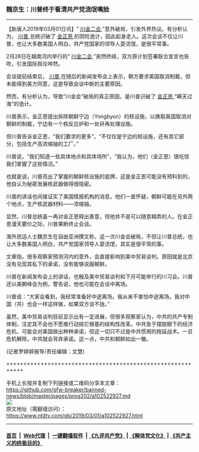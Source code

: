 ### 魏京生：川普终于看清共产党流氓嘴脸
------------------------

<div class="post_content">
 <p>
  【新唐人2019年03月01日讯】“
  <a href="https://www.ntdtv.com/gb/400557.htm">
   川金二会
  </a>
  ”意外破局，引发外界热议。有分析认为，
  <a href="https://www.ntdtv.com/gb/川普.htm">
   川普
  </a>
  总统识破了
  <a href="https://www.ntdtv.com/gb/金正恩.htm">
   金正恩
  </a>
  的阴险诡计，因此起身走人。这次会谈不仅让川普，也让大多数美国人明白，共产党国家的领导人耍流氓，是很平常事。
 </p>
 <p>
  2月28日在越南河内举行的“
  <a href="https://www.ntdtv.com/gb/400557.htm">
   川金二会
  </a>
  ”突然终结，双方原计划签署联合宣言也告吹，引发国际舆论哗然。
 </p>
 <p>
  会谈提前结束后，
  <a href="https://www.ntdtv.com/gb/川普.htm">
   川普
  </a>
  在随后的新闻发布会上表示，朝方要求美国取消制裁，但未能得到美方同意，这是导致会谈中断的主要原因。
 </p>
 <p>
  然而，有分析认为，导致“川金会”破局的真正原因，是川普识破了
  <a href="https://www.ntdtv.com/gb/金正恩.htm">
   金正恩
  </a>
  “瞒天过海”的诡计。
 </p>
 <p>
  川普表示，金正恩提出拆除朝鲜宁边（Yongbyon）的核设施，以换取美国取消对朝鲜的制裁，宁边有一个核反应炉和一处钚再处理设施。
 </p>
 <p>
  但川普告诉金正恩，“我们要求的更多”，“不仅仅是宁边的核设施，还有其它部分，包括生产高浓缩铀的工厂。”
 </p>
 <p>
  川普说，“我们知道一些具体地点和具体场所”，“我认为，他们（金正恩）很吃惊我们掌握了这些情况。”
 </p>
 <p>
  也就是说，川普亮出了掌握的朝鲜核设施的底牌，这是金正恩可能没有预料到的，他自认为秘密发展核武器做得很隐密。
 </p>
 <p>
  川普的讲话也间接证实了美国情报机构的消息，他们一直怀疑，朝鲜可能在另外两个地点，生产核武器材料——浓缩铀。
 </p>
 <p>
  显然，川普总统虽一再对金正恩释出善意，但他并不是可以随意糊弄的人。在金正恩漫天要价之际，川普果断终止会谈。
 </p>
 <p>
  海外民运人士魏京生在自由亚洲撰文称，这一次川金会破局，不但让川普总统，也让大多数美国人明白，共产党国家领导人耍流氓，其实是很平常的事。
 </p>
 <p>
  文章指，很多观察家预测河内的意外，会直接影响到美中贸易谈判。原因就是北京没有兑现其私下的承诺，没有能够说服朝鲜。
 </p>
 <p>
  川普在新闻发布会上的讲话，也触及美中贸易谈判和下月可能举行的川习会。川普还以美朝峰会为例，警告说，他也可能在会谈中离场。
 </p>
 <p>
  川普说：“大家会看到，我经常准备好中途离场。我从来不害怕中途离场。我对中国（共）也会一样这样做，如果双方谈不拢。”
 </p>
 <p>
  虽然，美中贸易谈判目前显示出有一定进展，但很多观察家认为，中共的共产专制体制，注定其不会也不愿推行动摇它根基的结构性改革。中共急于摆脱眼下的经济危机，可能会对美国做出种种承诺，但这一切只不过是中共惯用的拖延战术。一旦危机解除，中共就会背弃承诺。这一点，中共和朝鲜如出一辙。
 </p>
 <p>
  (记者罗婷婷报导/责任编辑：文慧)
 </p>
 <div class="single_ad">
 </div>
</div>

+++++++++++++++++++++++++++++++++++++++++++++++++++++++++++<br/><br/>
手机上长按并复制下列链接或二维码分享本文章：<br/>
https://github.com/gfw-breaker/banned-news/blob/master/pages/prog202/a102522927.md <br/>
<a href='https://github.com/gfw-breaker/banned-news/blob/master/pages/prog202/a102522927.md'><img src='https://github.com/gfw-breaker/banned-news/blob/master/pages/prog202/a102522927.md.png'/></a> <br/>
原文地址（需翻墙访问）：https://www.ntdtv.com/gb/2019/03/01/a102522927.html


------------------------
#### [首页](https://github.com/gfw-breaker/banned-news/blob/master/README.md) &nbsp;|&nbsp; [Web代理](https://github.com/labour-camp/helloworld) &nbsp;|&nbsp; [一键翻墙软件](https://github.com/gfw-breaker/nogfw/blob/master/README.md) &nbsp;| [《九评共产党》](https://github.com/gfw-breaker/9ping.md/blob/master/README.md#九评之一评共产党是什么) | [《解体党文化》](https://github.com/gfw-breaker/jtdwh.md/blob/master/README.md) | [《共产主义的终极目的》](https://github.com/gfw-breaker/gczydzjmd.md/blob/master/README.md)


